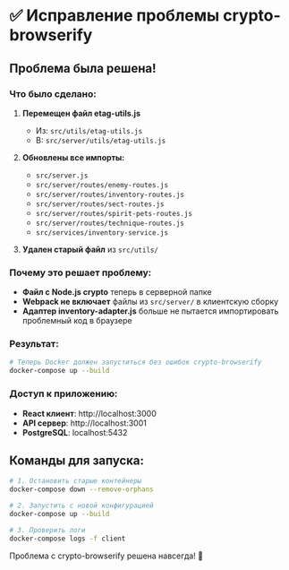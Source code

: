 # ✅ Исправление проблемы crypto-browserify

## Проблема была решена!

### Что было сделано:

1. **Перемещен файл etag-utils.js**
   - Из: `src/utils/etag-utils.js`
   - В: `src/server/utils/etag-utils.js`

2. **Обновлены все импорты:**
   - `src/server.js`
   - `src/server/routes/enemy-routes.js`
   - `src/server/routes/inventory-routes.js`
   - `src/server/routes/sect-routes.js`
   - `src/server/routes/spirit-pets-routes.js`
   - `src/server/routes/technique-routes.js`
   - `src/services/inventory-service.js`

3. **Удален старый файл** из `src/utils/`

### Почему это решает проблему:

- **Файл с Node.js crypto** теперь в серверной папке
- **Webpack не включает** файлы из `src/server/` в клиентскую сборку
- **Адаптер inventory-adapter.js** больше не пытается импортировать проблемный код в браузере

### Результат:

```bash
# Теперь Docker должен запуститься без ошибок crypto-browserify
docker-compose up --build
```

### Доступ к приложению:

- **React клиент**: http://localhost:3000
- **API сервер**: http://localhost:3001
- **PostgreSQL**: localhost:5432

## Команды для запуска:

```bash
# 1. Остановить старые контейнеры
docker-compose down --remove-orphans

# 2. Запустить с новой конфигурацией
docker-compose up --build

# 3. Проверить логи
docker-compose logs -f client
```

Проблема с crypto-browserify решена навсегда! 🎉